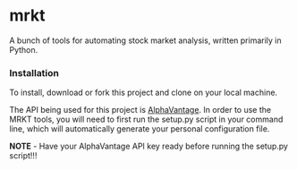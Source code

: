 # mrkt

A bunch of tools for automating stock market analysis, written primarily in Python. 

### Installation

To install, download or fork this project and clone on your local machine. 

The API being used for this project is [AlphaVantage](https://www.alphavantage.co/). In order to use the MRKT tools, you will need to first run the setup.py script in your command line, which will automatically generate your personal configuration file. 

**NOTE** - Have your AlphaVantage API key ready before running the setup.py script!!!
